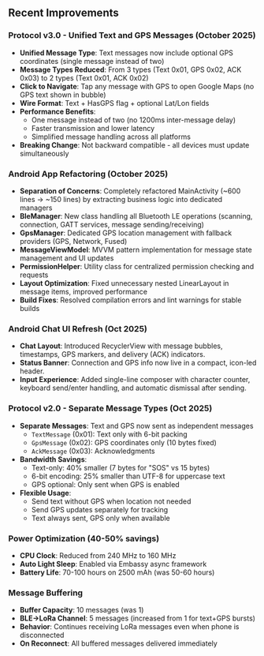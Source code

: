## Recent Improvements

### Protocol v3.0 - Unified Text and GPS Messages (October 2025)
- **Unified Message Type**: Text messages now include optional GPS coordinates (single message instead of two)
- **Message Types Reduced**: From 3 types (Text 0x01, GPS 0x02, ACK 0x03) to 2 types (Text 0x01, ACK 0x02)
- **Click to Navigate**: Tap any message with GPS to open Google Maps (no GPS text shown in bubble)
- **Wire Format**: Text + HasGPS flag + optional Lat/Lon fields
- **Performance Benefits**:
  - One message instead of two (no 1200ms inter-message delay)
  - Faster transmission and lower latency
  - Simplified message handling across all platforms
- **Breaking Change**: Not backward compatible - all devices must update simultaneously

### Android App Refactoring (October 2025)
- **Separation of Concerns**: Completely refactored MainActivity (~600 lines → ~150 lines) by extracting business logic into dedicated managers
- **BleManager**: New class handling all Bluetooth LE operations (scanning, connection, GATT services, message sending/receiving)
- **GpsManager**: Dedicated GPS location management with fallback providers (GPS, Network, Fused)
- **MessageViewModel**: MVVM pattern implementation for message state management and UI updates
- **PermissionHelper**: Utility class for centralized permission checking and requests
- **Layout Optimization**: Fixed unnecessary nested LinearLayout in message items, improved performance
- **Build Fixes**: Resolved compilation errors and lint warnings for stable builds

### Android Chat UI Refresh (Oct 2025)
- **Chat Layout**: Introduced RecyclerView with message bubbles, timestamps, GPS markers, and delivery (ACK) indicators.
- **Status Banner**: Connection and GPS info now live in a compact, icon-led header.
- **Input Experience**: Added single-line composer with character counter, keyboard send/enter handling, and automatic dismissal after sending.

### Protocol v2.0 - Separate Message Types (Oct 2025)
- **Separate Messages**: Text and GPS now sent as independent messages
  - `TextMessage` (0x01): Text only with 6-bit packing
  - `GpsMessage` (0x02): GPS coordinates only (10 bytes fixed)
  - `AckMessage` (0x03): Acknowledgments
- **Bandwidth Savings**: 
  - Text-only: 40% smaller (7 bytes for "SOS" vs 15 bytes)
  - 6-bit encoding: 25% smaller than UTF-8 for uppercase text
  - GPS optional: Only sent when GPS is enabled
- **Flexible Usage**:
  - Send text without GPS when location not needed
  - Send GPS updates separately for tracking
  - Text always sent, GPS only when available

### Power Optimization (40-50% savings)
- **CPU Clock**: Reduced from 240 MHz to 160 MHz
- **Auto Light Sleep**: Enabled via Embassy async framework
- **Battery Life**: 70-100 hours on 2500 mAh (was 50-60 hours)

### Message Buffering
- **Buffer Capacity**: 10 messages (was 1)
- **BLE→LoRa Channel**: 5 messages (increased from 1 for text+GPS bursts)
- **Behavior**: Continues receiving LoRa messages even when phone is disconnected
- **On Reconnect**: All buffered messages delivered immediately